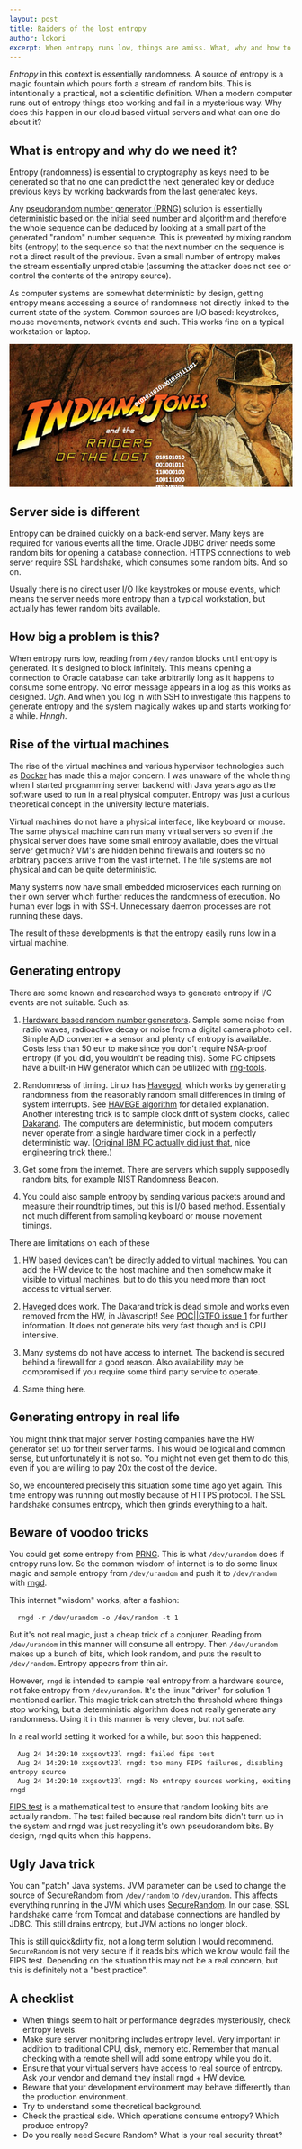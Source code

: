 ```yaml
---
layout: post
title: Raiders of the lost entropy
author: lokori
excerpt: When entropy runs low, things are amiss. What, why and how to rectify the situation.
---
```


*Entropy* in this context is essentially randomness. A source of entropy is a magic fountain which
pours forth a stream of random bits. This is intentionally a practical, not a scientific definition. When a modern
computer runs out of entropy things stop working and fail in a mysterious way. Why does this happen in our 
cloud based virtual servers and what can one do about it?

## What is entropy and why do we need it?

Entropy (randomness) is essential to cryptography as keys need to be generated so that no one can predict
the next generated key or deduce previous keys by working backwards from the last generated keys. 

Any [pseudorandom number generator (PRNG)](https://en.wikipedia.org/wiki/Pseudorandom_number_generator) solution is essentially deterministic based on the initial seed number and algorithm
and therefore the whole sequence can be deduced by looking at a small part of the generated 
"random" number sequence. This is prevented by mixing random bits (entropy) to the sequence so that
the next number on the sequence is not a direct result of the previous. Even a small number
of entropy makes the stream essentially unpredictable (assuming the attacker does not see or 
control the contents of the entropy source).

As computer systems are somewhat deterministic by design, getting entropy means accessing
a source of randomness not directly linked to the current state of the system. Common sources
are I/O based: keystrokes, mouse movements, network events and such. This works fine on a
typical workstation or laptop. 

![Indiana](/img/raiders-of-the-lost-entropy/indiana_jones.png)

## Server side is different

Entropy can be drained quickly on a back-end server. Many keys are required for various events all the time.
Oracle JDBC driver needs some random bits for opening a database connection. HTTPS connections to 
web server require SSL handshake, which consumes some random bits. And so on. 

Usually there is no direct user I/O like keystrokes or mouse events, which means the server 
needs more entropy than a typical workstation, but actually has fewer random bits available. 

## How big a problem is this?

When entropy runs low, reading  from `/dev/random` blocks until entropy is generated. It's designed
to block infinitely. This means opening a connection to Oracle database can take arbitrarily long
as it happens to consume some entropy. No error message appears in a log as this works as designed. 
*Ugh.* And when you log in with SSH to investigate this happens to generate entropy and the system 
magically wakes up and starts working for a while. *Hnngh*.

## Rise of the virtual machines

The rise of the virtual machines and various hypervisor technologies such as [Docker](https://www.docker.com/) has 
made this a major concern. I was unaware of the whole thing when I started programming server 
backend with Java years ago as the software used to run in a real physical computer. Entropy was just 
a curious theoretical concept in the university lecture materials.

Virtual machines do not have a physical interface, like keyboard or mouse. The same physical machine
can run many virtual servers so even if the physical server does have some small entropy available,
does the virtual server get much? VM's are hidden behind firewalls and routers so no arbitrary
packets arrive from the vast internet. The file systems are not physical and can be quite
deterministic.

Many systems now have small embedded microservices each running on their own server which further
reduces the randomness of execution. No human ever logs in with SSH. Unnecessary daemon processes
are not running these days.

The result of these developments is that the entropy easily runs low in a virtual machine. 

## Generating entropy

There are some known and researched ways to generate entropy if I/O events are not suitable. Such as:

1. [Hardware based random number generators](https://en.wikipedia.org/wiki/Hardware_random_number_generator). Sample some noise from radio waves, radioactive decay or noise from a digital camera photo cell. Simple A/D  converter + a sensor and plenty of entropy is available. Costs less than 50 eur to make since you don't require NSA-proof entropy (if you did, you wouldn't be reading this). Some PC chipsets have a built-in HW generator which can be utilized with [rng-tools](https://www.gnu.org/software/hurd/user/tlecarrour/rng-tools.html).

2. Randomness of timing. Linux has [Haveged](http://www.issihosts.com/haveged/), which works by generating randomness from the reasonably
random small differences in timing of system interrupts. See [HAVEGE algorithm](http://www.irisa.fr/caps/projects/hipsor/) for detailed explanation. 
Another interesting trick is to sample clock drift of system clocks, called [Dakarand](http://dankaminsky.com/2012/08/15/dakarand/). The 
computers are deterministic, but modern computers never operate from a single hardware timer clock in a perfectly deterministic way. 
([Original IBM PC actually did just that](https://news.ycombinator.com/item?id=2729571), nice engineering trick there.)

3. Get some from the internet. There are servers which supply supposedly random bits, for example [NIST Randomness Beacon](http://www.nist.gov/itl/csd/ct/nist_beacon.cfm).

4. You could also sample entropy by sending various packets around and measure their roundtrip times, but
this is I/O based method. Essentially not much different from sampling keyboard or mouse movement timings.

There are limitations on each of these

1. HW based devices can't be directly added to virtual machines. You can add the HW 
device to the host machine and then somehow make it visible to virtual machines, but to do this
you need more than root access to virtual server.

2. [Haveged](http://www.issihosts.com/haveged/) does work. The Dakarand trick is dead simple and works even removed from the HW, in Jàvascript! See [POC||GTFO issue 1](https://www.alchemistowl.org/pocorgtfo/) for further information. It does not generate bits very fast though and is CPU intensive.

3. Many systems do not have access to internet. The backend is secured behind a firewall for a
good reason. Also availability may be compromised if you require some third party service to operate.

4. Same thing here. 

## Generating entropy in real life

You might think that major server hosting companies have the HW generator set up for their server
farms. This would be logical and common sense, but unfortunately it is not so. You might not even
get them to do this, even if you are willing to pay 20x the cost of the device. 

So, we encountered precisely this situation some time ago yet again. This time entropy was 
running out mostly because of HTTPS protocol. The SSL handshake consumes entropy, which then
grinds everything to a halt. 

## Beware of voodoo tricks

You could get some entropy from [PRNG](https://en.wikipedia.org/wiki/Pseudorandom_number_generator). This is what `/dev/urandom` does if entropy runs low. 
So the common wisdom of internet is to do some linux magic and sample entropy from `/dev/urandom`
and push it to `/dev/random` with [rngd](http://linux.die.net/man/8/rngd).

This internet "wisdom" works, after a fashion:

```
  rngd -r /dev/urandom -o /dev/random -t 1
```

But it's not real magic, just a cheap trick of a conjurer. Reading from `/dev/urandom` in this
manner will consume all entropy. Then `/dev/urandom` makes up a bunch of bits, which look 
random, and puts the result to `/dev/random`. Entropy appears from thin air. 

However, `rngd` is intended to sample real entropy from a hardware source, not fake entropy from `/dev/urandom`. It's the linux "driver" for solution 1 mentioned earlier.
This magic trick can stretch the  threshold where things stop working, but a deterministic algorithm does not really generate
any randomness.  Using it in this manner is very clever, but not safe.

In a real world setting it worked for a while, but soon this happened:

```
  Aug 24 14:29:10 xxgsovt23l rngd: failed fips test
  Aug 24 14:29:10 xxgsovt23l rngd: too many FIPS failures, disabling entropy source
  Aug 24 14:29:10 xxgsovt23l rngd: No entropy sources working, exiting rngd
```

[FIPS test](https://en.wikipedia.org/wiki/FIPS_140-2) is a mathematical test to ensure that random looking bits are actually 
random. The test failed because real random bits didn't turn up in the system and rngd was just recycling it's own pseudorandom bits. By design, rngd quits when
this happens.

## Ugly Java trick

You can "patch" Java systems. JVM parameter can be used to change the source of SecureRandom
from `/dev/random` to `/dev/urandom`. This affects everything running in the JVM which uses 
[SecureRandom](http://docs.oracle.com/javase/7/docs/api/java/security/SecureRandom.html). In our case, SSL handshake came from Tomcat and database connections are handled
by JDBC. This still drains entropy, but JVM actions no longer block. 

This is still quick&dirty fix, not a long term solution I would recommend. 
`SecureRandom` is not very secure if it reads bits which we know would fail the FIPS test. Depending
on the situation this may not be a real concern, but this is definitely not a "best practice".


## A checklist 

* When things seem to halt or performance degrades mysteriously, check entropy levels. 
* Make sure server monitoring includes entropy level. Very important in addition to 
 traditional CPU, disk, memory etc. Remember that manual checking with a remote shell
 will add some entropy while you do it.
* Ensure that your virtual servers have access to real source of entropy. Ask your vendor and demand they install rngd + HW device.
* Beware that your development environment may behave differently than the production environment.
* Try to understand some theoretical background.
* Check the practical side. Which operations consume entropy? Which produce entropy?
* Do you really need Secure Random? What is your real security threat?